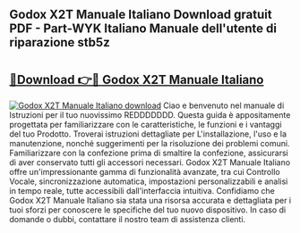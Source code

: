 ## Godox X2T Manuale Italiano Download gratuit PDF - Part-WYK Italiano Manuale dell'utente di riparazione stb5z

# <h2><a href="http://dfb0k40.blite.top/?on=Godox+X2T+Manuale+Italiano">🔗Download 👉🔴 Godox X2T Manuale Italiano</a></h2>

[![Godox X2T Manuale Italiano download](https://i.imgur.com/lujVjoI.png)](http://dfb0k40.blite.top/?on=Godox+X2T+Manuale+Italiano)
Ciao e benvenuto nel manuale di Istruzioni per il tuo nuovissimo REDDDDDDD. Questa guida è appositamente progettata per familiarizzare con le caratteristiche, le funzioni e i vantaggi del tuo Prodotto. Troverai istruzioni dettagliate per L'installazione, l'uso e la manutenzione, nonché suggerimenti per la risoluzione dei problemi comuni. Familiarizzare con la confezione prima di smaltire la confezione, assicurarsi di aver conservato tutti gli accessori necessari. Godox X2T Manuale Italiano offre un'impressionante gamma di funzionalità avanzate, tra cui Controllo Vocale, sincronizzazione automatica, impostazioni personalizzabili e analisi in tempo reale, tutte accessibili dall'interfaccia intuitiva. Confidiamo che Godox X2T Manuale Italiano sia stata una risorsa accurata e dettagliata per i tuoi sforzi per conoscere le specifiche del tuo nuovo dispositivo. In caso di domande o dubbi, contattare il nostro team di assistenza clienti.

